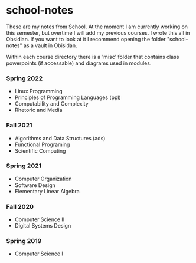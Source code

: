 # school-notes

These are my notes from School. At the moment I am currently working on this semester, but overtime I will add my previous courses. I wrote this all in Obsidian. If you want to look at it I recommend opening the folder "school-notes" as a vault in Obisidan.

Within each course directory there is a 'misc' folder that contains class powerpoints (if accessable) and diagrams used in modules.

### Spring 2022
- Linux Programming
- Principles of Programming Languages (ppl)
- Computability and Complexity
- Rhetoric and Media 

### Fall 2021
- Algorithms and Data Structures (ads)
- Functional Programing
- Scientific Computing

### Spring 2021
- Computer Organization
- Software Design
- Elementary Linear Algebra

### Fall 2020
- Computer Science II
- Digital Systems Design

### Spring 2019
- Computer Science I
